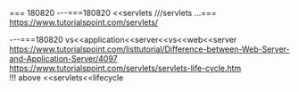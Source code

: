 
=== 180820
---===180820 <<servlets ///servlets
...=== https://www.tutorialspoint.com/servlets/

---===180820 vs<<application<<server<<vs<<web<<server
https://www.tutorialspoint.com/listtutorial/Difference-between-Web-Server-and-Application-Server/4097
https://www.tutorialspoint.com/servlets/servlets-life-cycle.htm         
!!! above <<servlets<<lifecycle
 
  




